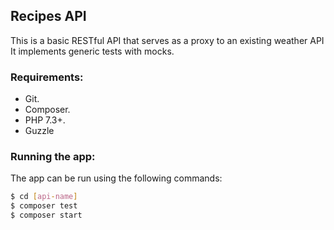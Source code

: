 
## Recipes API
This is a basic RESTful API that serves as a proxy to an existing weather API
It implements generic tests with mocks.

### Requirements:

- Git.
- Composer.
- PHP 7.3+.
- Guzzle

### Running the app:

The app can be run using the following commands:

```bash
$ cd [api-name]
$ composer test
$ composer start
```
